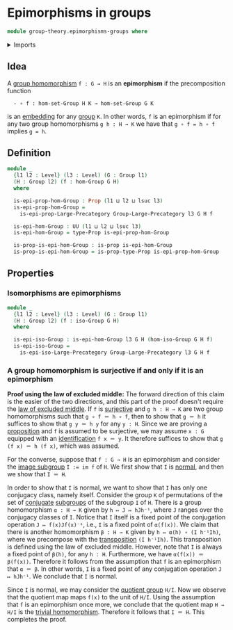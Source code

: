 # Epimorphisms in groups

```agda
module group-theory.epimorphisms-groups where
```

<details><summary>Imports</summary>

```agda
open import category-theory.epimorphisms-in-large-precategories

open import foundation.propositions
open import foundation.universe-levels

open import group-theory.groups
open import group-theory.homomorphisms-groups
open import group-theory.isomorphisms-groups
open import group-theory.precategory-of-groups
```

</details>

## Idea

A [group homomorphism](group-theory.homomorphisms-groups.md) `f : G → H` is an
**epimorphism** if the precomposition function

```text
  - ∘ f : hom-set-Group H K → hom-set-Group G K
```

is an [embedding](foundation.embeddings.md) for any
[group](group-theory.groups.md) `K`. In other words, `f` is an epimorphism if
for any two group homomorphisms `g h : H → K` we have that `g ∘ f = h ∘ f`
implies `g = h`.

## Definition

```agda
module _
  {l1 l2 : Level} (l3 : Level) (G : Group l1)
  (H : Group l2) (f : hom-Group G H)
  where

  is-epi-prop-hom-Group : Prop (l1 ⊔ l2 ⊔ lsuc l3)
  is-epi-prop-hom-Group =
    is-epi-prop-Large-Precategory Group-Large-Precategory l3 G H f

  is-epi-hom-Group : UU (l1 ⊔ l2 ⊔ lsuc l3)
  is-epi-hom-Group = type-Prop is-epi-prop-hom-Group

  is-prop-is-epi-hom-Group : is-prop is-epi-hom-Group
  is-prop-is-epi-hom-Group = is-prop-type-Prop is-epi-prop-hom-Group
```

## Properties

### Isomorphisms are epimorphisms

```agda
module _
  {l1 l2 : Level} (l3 : Level) (G : Group l1)
  (H : Group l2) (f : iso-Group G H)
  where

  is-epi-iso-Group : is-epi-hom-Group l3 G H (hom-iso-Group G H f)
  is-epi-iso-Group =
    is-epi-iso-Large-Precategory Group-Large-Precategory l3 G H f
```

### A group homomorphism is surjective if and only if it is an epimorphism

**Proof using the law of excluded middle:** The forward direction of this claim
is the easier of the two directions, and this part of the proof doesn't require
the [law of excluded middle](foundation.law-of-excluded-middle.md). If `f` is
[surjective](foundation.surjective-maps.md) and `g h : H → K` are two group
homomorphisms such that `g ∘ f ＝ h ∘ f`, then to show that `g ＝ h` it suffices
to show that `g y ＝ h y` for any `y : H`. Since we are proving a
[proposition](foundation.propositions.md) and `f` is assumed to be surjective,
we may assume `x : G` equipped with an
[identification](foundation.identity-types.md) `f x ＝ y`. It therefore suffices
to show that `g (f x) ＝ h (f x)`, which was assumed.

For the converse, suppose that `f : G → H` is an epimorphism and consider the
[image subgroup](group-theory.images-of-group-homomorphisms.md) `I := im f` of
`H`. We first show that `I` is [normal](group-theory.normal-subgroups.md), and
then we show that `I ＝ H`.

In order to show that `I` is normal, we want to show that `I` has only one
conjugacy class, namely itself. Consider the group `K` of permutations of the
set of [conjugate](group-theory.conjugation.md)
[subgroups](group-theory.subgroups.md) of the subgroup `I` of `H`. There is a
group homomorphism `α : H → K` given by `h ↦ J ↦ hJh⁻¹`, where `J` ranges over
the conjugacy classes of `I`. Notice that `I` itself is a fixed point of the
conjugation operation `J ↦ f(x)Jf(x)⁻¹`, i.e., `I` is a fixed point of
`α(f(x))`. We claim that there is another homomorphism `β : H → K` given by
`h ↦ α(h) ∘ (I h⁻¹Ih)`, where we precompose with the
[transposition](finite-group-theory.transpositions.md) `(I h⁻¹Ih)`. This
transposition is defined using the law of excluded middle. However, note that
`I` is always a fixed point of `β(h)`, for any `h : H`. Furthermore, we have
`α(f(x)) ＝ β(f(x))`. Therefore it follows from the assumption that `f` is an
epimorphism that `α ＝ β`. In other words, `I` is a fixed point of any
conjugation operation `J ↦ hJh⁻¹`. We conclude that `I` is normal.

Since `I` is normal, we may consider the
[quotient group](group-theory.quotient-groups.md) `H/I`. Now we observe that the
quotient map maps `f(x)` to the unit of `H/I`. Using the assumption that `f` is
an epimorphism once more, we conclude that the quotient map `H → H/I` is the
[trivial homomorphism](group-theory.trivial-group-homomorphisms.md). Therefore
it follows that `I ＝ H`. This completes the proof.
